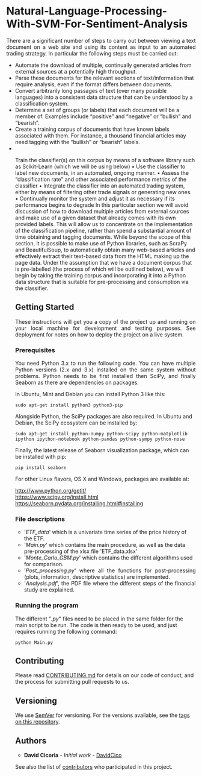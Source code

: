 # Natural-Language-Processing-With-SVM-For-Sentiment-Analysis



<p align="justify"> There are a significant number of steps to carry out between viewing a text document on a web site and using its content as input to an automated trading strategy. In particular the following steps must be carried out:</p>

<ul>
    <li>Automate the download of multiple, continually generated articles from external sources at a potentially high throughput.</li>
    <li>Parse these documents for the relevant sections of text/information that require analysis, even if the format differs between documents.</li>
    <li>Convert arbitrarily long passages of text (over many possible languages) into a consistent data structure that can be understood by a classification system.</li>
    <li>Determine a set of groups (or labels) that each document will be a member of. Examples include “positive” and “negative” or “bullish” and “bearish”.</li>
    <li>Create a training corpus of documents that have known labels associated with them. For instance, a thousand financial articles may need tagging with the “bullish” or “bearish” labels.</li>
    <li></li>



Train the classifier(s) on this corpus by means of a software library such as Scikit-Learn
(which we will be using below)
• Use the classifier to label new documents, in an automated, ongoing manner.
• Assess the “classification rate” and other associated performance metrics of the classifier
• Integrate the classifier into an automated trading system, either by means of filtering other
trade signals or generating new ones.
• Continually monitor the system and adjust it as necessary if its performance begins to
degrade
In this particular section we will avoid discussion of how to download multiple articles from
external sources and make use of a given dataset that already comes with its own provided labels.
This will allow us to concentrate on the implementation of the classification pipeline, rather than
spend a substantial amount of time obtaining and tagging documents.
While beyond the scope of this section, it is possible to make use of Python libraries, such
as ScraPy and BeautifulSoup, to automatically obtain many web-based articles and effectively
extract their text-based data from the HTML making up the page data.
Under the assumption that we have a document corpus that is pre-labelled (the process of
which will be outlined below), we will begin by taking the training corpus and incorporating it
into a Python data structure that is suitable for pre-processing and consumption via the classifier.

## Getting Started

<p align="justify">These instructions will get you a copy of the project up and running on your local machine for development and testing purposes. See deployment for notes on how to deploy the project on a live system.</p>

### Prerequisites

<p align="justify">You need Python 3.x to run the following code.  You can have multiple Python versions (2.x and 3.x) installed on the same system without problems. Python needs to be first installed then SciPy, and finally Seaborn as there are dependencies on packages.</p>

In Ubuntu, Mint and Debian you can install Python 3 like this:

    sudo apt-get install python3 python3-pip

Alongside Python, the SciPy packages are also required. In Ubuntu and Debian, the SciPy ecosystem can be installed by:

    sudo apt-get install python-numpy python-scipy python-matplotlib ipython ipython-notebook python-pandas python-sympy python-nose

Finally, the latest release of Seaborn visualization package, which can be installed with pip:
    
    pip install seaborn

For other Linux flavors, OS X and Windows, packages are available at:

http://www.python.org/getit/  
https://www.scipy.org/install.html  
https://seaborn.pydata.org/installing.html#installing


### File descriptions
<ul>
    <li>'<em>ETF_data</em>' which is a univariate time series of the price history of the ETF.</li>
    <li>'<em>Main.py</em>' which contains the main procedure, as well as the data pre-processing of the xlsx file 'ETF_data.xlsx'</li>
    <li>'<em>Monte_Carlo_GBM.py</em>' which contains the different algorithms used for comparison.</li>
<li><div align="justify">'<em>Post_processing.py</em>' where all the functions for post-processing (plots, information, descriptive statistics) are implemented.</div></li>
<li><div align="justify">'<em>Analysis.pdf</em>', the PDF file where the different steps of the financial study are explained.</div></li>
</ul>

### Running the program

The different "<em>.py</em>" files need to be placed in the same folder for the main script to be run. The code is then ready to be used, and just requires running the following command:

    python Main.py

## Contributing

Please read [CONTRIBUTING.md](https://github.com/DavidCico/Natural-Language-Processing-With-SVM-For-Sentiment-Analysis/blob/master/CONTRIBUTING.md) for details on our code of conduct, and the process for submitting pull requests to us.

## Versioning

We use [SemVer](http://semver.org/) for versioning. For the versions available, see the [tags on this repository](https://github.com/your/project/tags). 

## Authors

* **David Cicoria** - *Initial work* - [DavidCico](https://github.com/DavidCico)

See also the list of [contributors](https://github.com/DavidCico/Natural-Language-Processing-With-SVM-For-Sentiment-Analysis/graphs/contributors) who participated in this project.

